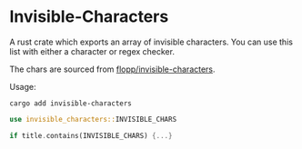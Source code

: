 # Invisible-Characters

A rust crate which exports an array of invisible characters. You can use this list with either a character or regex checker.

The chars are sourced from [flopp/invisible-characters](https://github.com/flopp/invisible-characters).

Usage:

`cargo add invisible-characters`

```rust
use invisible_characters::INVISIBLE_CHARS

if title.contains(INVISIBLE_CHARS) {...}
```
